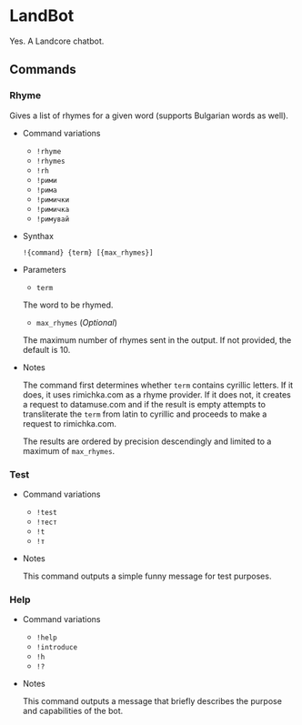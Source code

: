 # LandBot
Yes. A Landcore chatbot.

## Commands

### Rhyme

Gives a list of rhymes for a given word (supports Bulgarian words as well).

* Command variations

    * `!rhyme`
    * `!rhymes`
    * `!rh`
    * `!рими`
    * `!рима`
    * `!римички`
    * `!римичка`
    * `!римувай`


* Synthax

    `!{command} {term} [{max_rhymes}]`

* Parameters

    * `term`

    The word to be rhymed.

    * `max_rhymes` (*Optional*)

    The maximum number of rhymes sent in the output. If not provided, the default is 10.

* Notes

    The command first determines whether `term` contains cyrillic letters.
    If it does, it uses rimichka.com as a rhyme provider.
    If it does not, it creates a request to datamuse.com and if the result is empty attempts to transliterate the `term` from latin to cyrillic and proceeds to make a request to rimichka.com.

    The results are ordered by precision descendingly and limited to a maximum of `max_rhymes`.

### Test

* Command variations

    * `!test`
    * `!тест`
    * `!t`
    * `!т`


* Notes

    This command outputs a simple funny message for test purposes.

### Help

* Command variations

    * `!help`
    * `!introduce`
    * `!h`
    * `!?`


* Notes

    This command outputs a message that briefly describes the purpose and capabilities of the bot.
